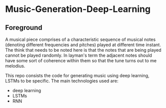 # Music-Generation-Deep-Learning

## **Foreground**

A musical piece comprises of a characteristic sequence of musical notes (denoting different frequencies and pitches) played at different time instant. The think that needs to be noted here is that the notes that are being played cannot be played randomly. In layman's term the adjacent notes should have some sort of coherence within them so that the tune turns out to me melodius. 

This repo consists the code for generating music using deep learning, LSTMs to be specific. The main technologies used are:
* deep learning
* LSTMs
* RNN